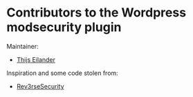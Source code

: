 # Contributors to the Wordpress modsecurity plugin

Maintainer:
- [Thijs Eilander](htps://github.com/eilandert/)

Inspiration and some code stolen from:
- [Rev3rseSecurity](https://github.com/Rev3rseSecurity/wordpress-modsecurity-ruleset)
